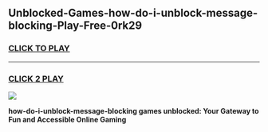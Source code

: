 
## Unblocked-Games-how-do-i-unblock-message-blocking-Play-Free-0rk29
<h3>
<a href="https://premium76.site?title=how-do-i-unblock-message-blocking&ref=12A">CLICK TO PLAY</a></h3>
<hr>

<h3>
<a href="https://premium76.site?title=how-do-i-unblock-message-blocking&ref=12A">CLICK 2 PLAY</a>
  
</h3>

<a href="https://premium76.site?title=how-do-i-unblock-message-blocking&ref=12A"><img src="https://clearcache.store/games.png"></a>


**how-do-i-unblock-message-blocking games unblocked: Your Gateway to Fun and Accessible Online Gaming**

